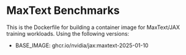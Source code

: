 # MaxText Benchmarks

This is the Dockerfile for building a container image for MaxText/JAX training workloads.
Using the following versions:
- BASE_IMAGE: ghcr.io/nvidia/jax:maxtext-2025-01-10
